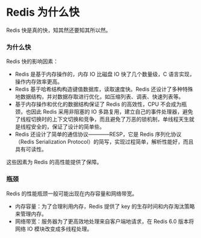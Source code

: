 # Redis 为什么快

Redis 快是真的快，知其然还要知其所以然。

### 为什么快

Redis 快的影响因素：

- Redis 是基于内存操作的，内存 IO 比磁盘 IO 快了几个数量级，C 语言实现，操作内存效率更高。
- Redis 基于哈希结构构造键值数据库，读取速度快。Redis 还设计了多种特殊地数据结构，并对数据存取进行优化，如压缩列表、调表、快速列表等。
- 基于内存操作和优化的数据结构保证了 Redis 的高效性，CPU 不会成为瓶颈，也因此 Redis 采用非阻塞的 IO 多路复用，建立自己的事件处理器，避免了线程切换时的上下文切换和竞争，而且避免了万恶的锁机制，单线程天生就是线程安全的，保证了设计的简单些。
- Redis 还设计了简单的通信协议————RESP，它是 Redis 序列化协议（Redis Serialization Protocol）的简写，实现过程简单，解析性能好，而且具有可读性。

这些因素为 Redis 的高性能提供了保障。

### 瓶颈

Redis 的性能瓶颈一般可能出现在内存容量和网络带宽。

- 内存容量：为了合理利用内存，Redis 提供了 key 的生存时间和内存淘汰策略来管理内存。
- 网络带宽：服务器为了更高效地处理来自客户端地请求，在 Redis 6.0 版本将网络 IO 模块改变成多线程处理。
